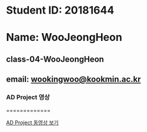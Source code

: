 # Student ID: 20181644
# Name: WooJeongHeon
## class-04-WooJeongHeon
## email: wookingwoo@kookmin.ac.kr

### AD Project 영상
=============

[AD Project 동영상 보기](https://drive.google.com/open?id=1sq6_2ESGPUBBtkL7xN3zLRqcZqVA7MRB)

